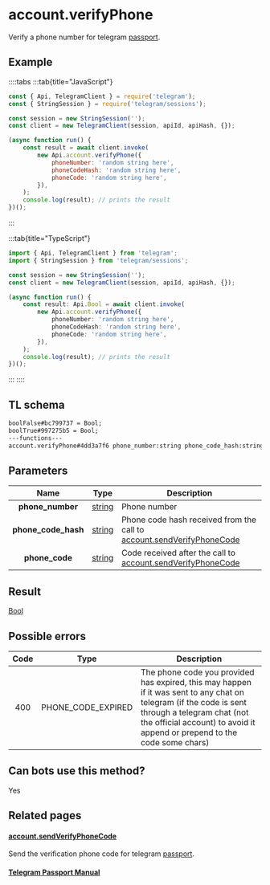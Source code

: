 # account.verifyPhone

Verify a phone number for telegram [passport](https://core.telegram.org/passport).

## Example

::::tabs
:::tab{title="JavaScript"}

```js
const { Api, TelegramClient } = require('telegram');
const { StringSession } = require('telegram/sessions');

const session = new StringSession('');
const client = new TelegramClient(session, apiId, apiHash, {});

(async function run() {
    const result = await client.invoke(
        new Api.account.verifyPhone({
            phoneNumber: 'random string here',
            phoneCodeHash: 'random string here',
            phoneCode: 'random string here',
        }),
    );
    console.log(result); // prints the result
})();
```

:::

:::tab{title="TypeScript"}

```ts
import { Api, TelegramClient } from 'telegram';
import { StringSession } from 'telegram/sessions';

const session = new StringSession('');
const client = new TelegramClient(session, apiId, apiHash, {});

(async function run() {
    const result: Api.Bool = await client.invoke(
        new Api.account.verifyPhone({
            phoneNumber: 'random string here',
            phoneCodeHash: 'random string here',
            phoneCode: 'random string here',
        }),
    );
    console.log(result); // prints the result
})();
```

:::
::::

## TL schema

```txt
boolFalse#bc799737 = Bool;
boolTrue#997275b5 = Bool;
---functions---
account.verifyPhone#4dd3a7f6 phone_number:string phone_code_hash:string phone_code:string = Bool;
```

## Parameters

|        Name         | Type                                            | Description                                                                                                                           |
| :-----------------: | ----------------------------------------------- | ------------------------------------------------------------------------------------------------------------------------------------- |
|  **phone_number**   | [string](https://core.telegram.org/type/string) | Phone number                                                                                                                          |
| **phone_code_hash** | [string](https://core.telegram.org/type/string) | Phone code hash received from the call to [account.sendVerifyPhoneCode](https://core.telegram.org/method/account.sendVerifyPhoneCode) |
|   **phone_code**    | [string](https://core.telegram.org/type/string) | Code received after the call to [account.sendVerifyPhoneCode](https://core.telegram.org/method/account.sendVerifyPhoneCode)           |

## Result

[Bool](https://core.telegram.org/type/Bool)

## Possible errors

| Code | Type               | Description                                                                                                                                                                                                                   |
| :--: | ------------------ | ----------------------------------------------------------------------------------------------------------------------------------------------------------------------------------------------------------------------------- |
| 400  | PHONE_CODE_EXPIRED | The phone code you provided has expired, this may happen if it was sent to any chat on telegram (if the code is sent through a telegram chat (not the official account) to avoid it append or prepend to the code some chars) |

## Can bots use this method?

Yes

## Related pages

#### [account.sendVerifyPhoneCode](https://core.telegram.org/method/account.sendVerifyPhoneCode)

Send the verification phone code for telegram [passport](https://core.telegram.org/passport).

#### [Telegram Passport Manual](https://core.telegram.org/passport)
